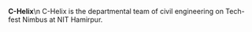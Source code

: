 **C-Helix**\n 
C-Helix is the departmental team of civil engineering on Tech-fest Nimbus at NIT Hamirpur.
